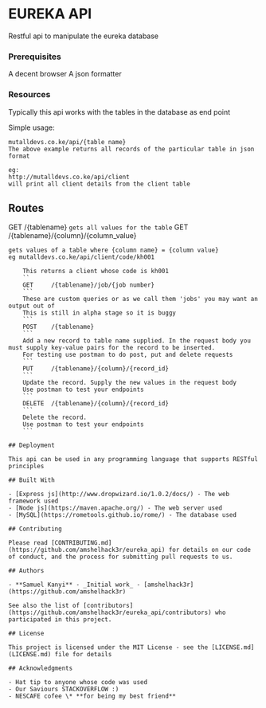 # EUREKA API

Restful api to manipulate the eureka database

### Prerequisites

A decent browser
A json formatter

### Resources

Typically this api works with the tables in the database as end point

Simple usage:

```
mutalldevs.co.ke/api/{table name}
The above example returns all records of the particular table in json format

eg:
http://mutalldevs.co.ke/api/client
will print all client details from the client table
```

## Routes

GET /{tablename}
`gets all values for the table`
GET /{tablename}/{column}/{column_value}
```
gets values of a table where {column name} = {column value}
eg mutalldevs.co.ke/api/client/code/kh001

    This returns a client whose code is kh001
    ``
    GET     /{tablename}/job/{job number}
    ```
    These are custom queries or as we call them 'jobs' you may want an output out of
    This is still in alpha stage so it is buggy
    ```
    POST    /{tablename}
    ```
    Add a new record to table name supplied. In the request body you must supply key-value pairs for the record to be inserted.
    For testing use postman to do post, put and delete requests
    ```
    PUT     /{tablename}/{column}/{record_id}
    ```
    Update the record. Supply the new values in the request body
    Use postman to test your endpoints
    ```
    DELETE  /{tablename}/{column}/{record_id}
    ```
    Delete the record.
    Use postman to test your endpoints
    ```

## Deployment

This api can be used in any programming language that supports RESTful principles

## Built With

- [Express js](http://www.dropwizard.io/1.0.2/docs/) - The web framework used
- [Node js](https://maven.apache.org/) - The web server used
- [MySQL](https://rometools.github.io/rome/) - The database used

## Contributing

Please read [CONTRIBUTING.md](https://github.com/amshelhack3r/eureka_api) for details on our code of conduct, and the process for submitting pull requests to us.

## Authors

- **Samuel Kanyi** - _Initial work_ - [amshelhack3r](https://github.com/amshelhack3r)

See also the list of [contributors](https://github.com/amshelhack3r/eureka_api/contributors) who participated in this project.

## License

This project is licensed under the MIT License - see the [LICENSE.md](LICENSE.md) file for details

## Acknowledgments

- Hat tip to anyone whose code was used
- Our Saviours STACKOVERFLOW :)
- NESCAFE cofee \* **for being my best friend**
